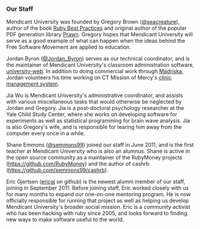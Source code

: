 ### Our Staff

Mendicant University was founded by Gregory Brown ([@seacreature](http://twitter.com/seacreature)), author of the book [Ruby Best Practices](http://rubybestpractices.com) and original author of the popular PDF generation library [Prawn](http://prawn.majesticseacreature.com).  Gregory hopes that Mendicant University will serve as a good example of what can happen when the ideas behind the Free Software Movement are applied to education.

Jordan Byron ([@Jordan_Byron](http://twitter.com/jordan_byron)) serves as our technical coordinator, and is the maintainer of Mendicant University's classroom administration software, [university-web](https://github.com/rmu/university-web). In addition to doing commercial work through [Madriska](http://madriska.com), Jordan volunteers his time working on CT Mission of Mercy's [clinic management system](https://github.com/jordanbyron/mission_of_mercy).

Jia Wu is Mendicant University's administrative coordinator, and assists with various miscellaneous tasks that would otherwise be neglected by Jordan and Gregory.  Jia is a post-doctoral psychology researcher at the Yale Child Study Center, where she works on developing software for experiments as well as statistical programming for brain wave analysis.  Jia is also Gregory's wife, and is responsible for tearing him away from the computer every once in a while.

Shane Emmons ([@semmons99](http://twitter.com/semmons99)) joined our staff in June 2011, and is the first teacher at Mendicant University who is also an alumnus. Shane is active in the open source community as a maintainer of the RubyMoney projects (<https://github.com/RubyMoney>) and the author of cashrb (<https://github.com/semmons99/cashrb>).

Eric Gjertsen ([ericgj](https://github.com/ericgj) on github) is the
newest alumni member of our staff, joining in September 2011. Before
joining staff, Eric worked closely with us for many months to expand our one-on-one mentoring program. He is now officially responsible for
running that project as well as helping us develop Mendicant University's broader social mission. Eric is a community activist who has been hacking with ruby since 2005, and looks forward to finding new ways to make software useful to the world.
